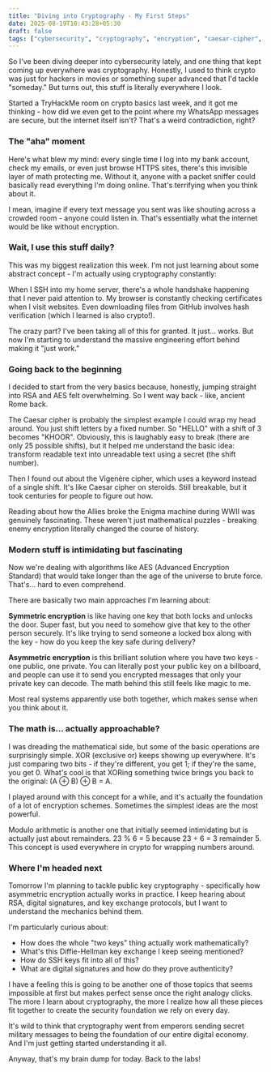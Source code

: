 ```yaml
---
title: "Diving into Cryptography - My First Steps"
date: 2025-08-19T10:43:28+05:30
draft: false
tags: ["cybersecurity", "cryptography", "encryption", "caesar-cipher", "vigenere-cipher", "symmetric-encryption", "asymmetric-encryption", "tryhackme", "learning-journey"]
---
```


So I've been diving deeper into cybersecurity lately, and one thing that kept coming up everywhere was cryptography. Honestly, I used to think crypto was just for hackers in movies or something super advanced that I'd tackle "someday." But turns out, this stuff is literally everywhere I look.

Started a TryHackMe room on crypto basics last week, and it got me thinking - how did we even get to the point where my WhatsApp messages are secure, but the internet itself isn't? That's a weird contradiction, right?

### The "aha" moment

Here's what blew my mind: every single time I log into my bank account, check my emails, or even just browse HTTPS sites, there's this invisible layer of math protecting me. Without it, anyone with a packet sniffer could basically read everything I'm doing online. That's terrifying when you think about it.

I mean, imagine if every text message you sent was like shouting across a crowded room - anyone could listen in. That's essentially what the internet would be like without encryption.

### Wait, I use this stuff daily?

This was my biggest realization this week. I'm not just learning about some abstract concept - I'm actually using cryptography constantly:

When I SSH into my home server, there's a whole handshake happening that I never paid attention to. My browser is constantly checking certificates when I visit websites. Even downloading files from GitHub involves hash verification (which I learned is also crypto!).

The crazy part? I've been taking all of this for granted. It just... works. But now I'm starting to understand the massive engineering effort behind making it "just work."

### Going back to the beginning

I decided to start from the very basics because, honestly, jumping straight into RSA and AES felt overwhelming. So I went way back - like, ancient Rome back.

The Caesar cipher is probably the simplest example I could wrap my head around. You just shift letters by a fixed number. So "HELLO" with a shift of 3 becomes "KHOOR". Obviously, this is laughably easy to break (there are only 25 possible shifts), but it helped me understand the basic idea: transform readable text into unreadable text using a secret (the shift number).

Then I found out about the Vigenère cipher, which uses a keyword instead of a single shift. It's like Caesar cipher on steroids. Still breakable, but it took centuries for people to figure out how.

Reading about how the Allies broke the Enigma machine during WWII was genuinely fascinating. These weren't just mathematical puzzles - breaking enemy encryption literally changed the course of history.

### Modern stuff is intimidating but fascinating

Now we're dealing with algorithms like AES (Advanced Encryption Standard) that would take longer than the age of the universe to brute force. That's... hard to even comprehend.

There are basically two main approaches I'm learning about:

**Symmetric encryption** is like having one key that both locks and unlocks the door. Super fast, but you need to somehow give that key to the other person securely. It's like trying to send someone a locked box along with the key - how do you keep the key safe during delivery?

**Asymmetric encryption** is this brilliant solution where you have two keys - one public, one private. You can literally post your public key on a billboard, and people can use it to send you encrypted messages that only your private key can decode. The math behind this still feels like magic to me.

Most real systems apparently use both together, which makes sense when you think about it.

### The math is... actually approachable?

I was dreading the mathematical side, but some of the basic operations are surprisingly simple. XOR (exclusive or) keeps showing up everywhere. It's just comparing two bits - if they're different, you get 1; if they're the same, you get 0. What's cool is that XORing something twice brings you back to the original: (A ⊕ B) ⊕ B = A.

I played around with this concept for a while, and it's actually the foundation of a lot of encryption schemes. Sometimes the simplest ideas are the most powerful.

Modulo arithmetic is another one that initially seemed intimidating but is actually just about remainders. 23 % 6 = 5 because 23 ÷ 6 = 3 remainder 5. This concept is used everywhere in crypto for wrapping numbers around.

### Where I'm headed next

Tomorrow I'm planning to tackle public key cryptography - specifically how asymmetric encryption actually works in practice. I keep hearing about RSA, digital signatures, and key exchange protocols, but I want to understand the mechanics behind them.

I'm particularly curious about:

- How does the whole "two keys" thing actually work mathematically?
- What's this Diffie-Hellman key exchange I keep seeing mentioned?
- How do SSH keys fit into all of this?
- What are digital signatures and how do they prove authenticity?

I have a feeling this is going to be another one of those topics that seems impossible at first but makes perfect sense once the right analogy clicks. The more I learn about cryptography, the more I realize how all these pieces fit together to create the security foundation we rely on every day.

It's wild to think that cryptography went from emperors sending secret military messages to being the foundation of our entire digital economy. And I'm just getting started understanding it all.

Anyway, that's my brain dump for today. Back to the labs!

